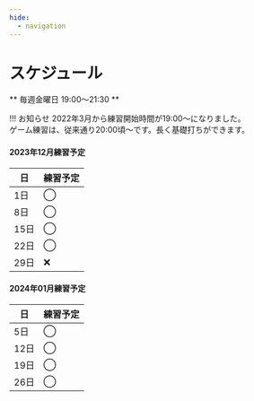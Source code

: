 ```yaml
---
hide:
  - navigation
---
```

# スケジュール
** 毎週金曜日 19:00〜21:30 **

!!! お知らせ
    2022年3月から練習開始時間が19:00〜になりました。  
    ゲーム練習は、従来通り20:00頃〜です。長く基礎打ちができます。 


#### 2023年12月練習予定
|日|練習予定|
|---|---|
| 1日|◯|
| 8日|◯|
|15日|◯|
|22日|◯|
|29日|❌|

#### 2024年01月練習予定
|日|練習予定|
|---|---|
| 5日|◯|
|12日|◯|
|19日|◯|
|26日|◯|



